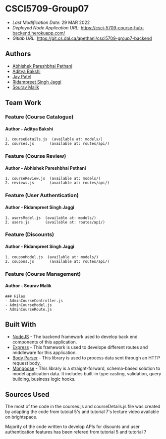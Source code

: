 # CSCI5709-Group07

* *Last Modification Date*: 29 MAR 2022
* *Deployed Node Application URL*: <https://csci-5709-course-hub-backend.herokuapp.com/>
* *Gitlab URL*: <https://git.cs.dal.ca/apethani/csci5709-group7-backend>

## Authors

* [Abhishek Pareshbhai Pethani](ab823206@dal.ca)
* [Aditya Bakshi](aditya.bakshi@dal.ca)
* [Jay Patel](jy439129@dal.ca)
* [Ridampreet Singh Jaggi](rd285404@dal.ca)
* [Sourav Malik](sr343164@dal.ca)


## Team Work

### Feature (Course Catalogue)
#### Author - Aditya Bakshi
```
1. courseDetails.js  (available at: models/)
2. courses.js       (available at: routes/api/)
```


### Feature (Course Review)
#### Author - Abhishek Pareshbhai Pethani
```
1. courseReview.js  (available at: models/)
2. reviews.js       (available at: routes/api/)
```

### Feature (User Authentication)
#### Author - Ridampreet Singh Jaggi
```
1. usersModel.js  (available at: models/)
2. users.js       (available at: routes/api/)
```
### Feature (Discounts)
#### Author - Ridampreet Singh Jaggi
```
1. couponModel.js  (available at: models/)
2. coupons.js       (available at: routes/api/)
```

### Feature (Course Management)
#### Author - Sourav Malik
```
### Files
- AdminCourseController.js
- AdminCourseModel.js
- AdminCourseRoute.js
```

## Built With

- [NodeJS](https://nodejs.org/en/docs/) - The backend framework used to develop back end components of this application.
- [Express](https://expressjs.com/en/starter/installing.html) - This framework is used to develope different routes and middleware for this application.
- [Body Parser](http://expressjs.com/en/resources/middleware/body-parser.html) - This library is used to process data sent through an HTTP request body.
- [Mongoose](https://mongoosejs.com/) - This library is a straight-forward, schema-based solution to model application data. It includes built-in type casting, validation, query building, business logic hooks.

## Sources Used

The most of the code in the courses.js and courseDetails.js file was created by adapting the code from tutoial 5's and tutorial 7's lecture video available on brightspace.

Majority of the code written to develop APIs for disounts and user authentication features has been refered from tutorial 5 and tutorial 7
